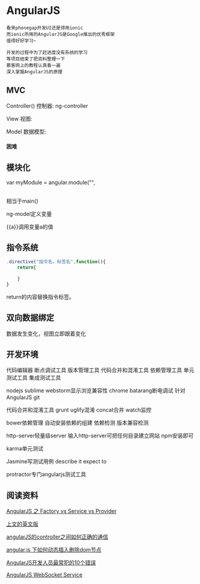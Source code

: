 # AngularJS

```
看来phonegap开发UI还是得用ionic
而ionic所用的AngularJS是Google推出的优秀框架
值得好好学习~

开发的过程中为了赶进度没有系统的学习
等项目结束了把资料整理一下
慕客网上的教程认真看一遍
深入掌握AngularJS的原理
```

## MVC

Controller() 控制器:
ng-controller

View 视图:

Model 数据模型:

#### 困难



## 模块化

var myModule = angular.module("",

## 

<html ng-app="">相当于main()

ng-model定义变量

<intput ng-model="a">

{{a}}调用变量a的值

## 指令系统

```javascript
.directive("指令名，标签名",function(){
	return{
	
	}
}
```

return的内容替换指令标签。

## 双向数据绑定

数据发生变化，视图立即跟着变化

## 开发环境

代码编辑器
断点调试工具
版本管理工具
代码合并和混淆工具
依赖管理工具
单元测试工具
集成测试工具

nodejs
sublime
webstorm显示浏览兼容性
chrome batarang断电调试 针对AngularJS
git 

代码合并和混淆工具 grunt
uglify混淆
concat合并
watch监控

bower依赖管理
自动安装依赖的组建
依赖检测
版本兼容检测

http-server轻量级server
输入http-server可把任何目录建立网站
npm安装即可

karma单元测试

Jasmine写测试用例
describe
it
expect
to

protractor专门angularjs测试工具

## 阅读资料

[AngularJS 之 Factory vs Service vs Provider](http://www.oschina.net/translate/angularjs-factory-vs-service-vs-provider)

[上文的英文版](http://blog.csdn.net/lglgsy456/article/details/36902179)


[angularJS的controller之间如何正确的通信](http://www.tuicool.com/articles/InuMF3J)

[angular.js 下如何动态插入删除dom节点](http://yijiebuyi.com/blog/7702aba213aec9de43b129b3d2f3b30c.html)

[AngularJS开发人员最常犯的10个错误](http://blog.jobbole.com/78946/)

[AngularJS WebSocket Service](http://www.51joben.com/archives/7302.html)